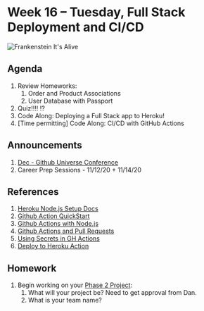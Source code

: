 # Week 16 – Tuesday, Full Stack Deployment and CI/CD

![Frankenstein It's Alive](https://media.giphy.com/media/vmv47p4zksWDC/giphy.gif)

## Agenda
1. Review Homeworks: 
    1. Order and Product Associations
    1. User Database with Passport
1. Quiz!!!! ⁉️
1. Code Along: Deploying a Full Stack app to Heroku!
1. [Time permitting] Code Along: CI/CD with GitHub Actions

## Announcements
1. [Dec - Github Universe Conference](https://githubuniverse.com/)
1. Career Prep Sessions - 11/12/20 + 11/14/20

## References
1. [Heroku Node.js Setup Docs](https://devcenter.heroku.com/articles/getting-started-with-nodejs)
1. [Github Action QuickStart](https://docs.github.com/en/free-pro-team@latest/actions/quickstart)
1. [Github Actions with Node.js](https://docs.github.com/en/free-pro-team@latest/actions/guides/building-and-testing-nodejs)
1. [Github Actions and Pull Requests](https://docs.github.com/en/free-pro-team@latest/github/administering-a-repository/enabling-required-status-checks)
1. [Using Secrets in GH Actions](https://docs.github.com/en/free-pro-team@latest/actions/reference/encrypted-secrets)
1. [Deploy to Heroku Action](https://github.com/marketplace/actions/deploy-to-heroku)

## Homework
1. Begin working on your [Phase 2 Project](../phase2_project/README.md):
    1. What will your project be? Need to get approval from Dan.
    1. What is your team name?
